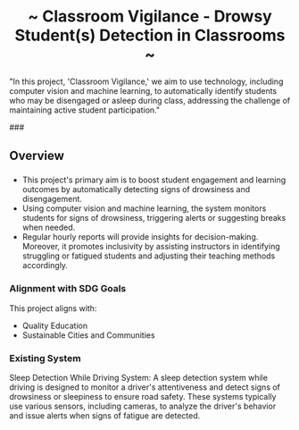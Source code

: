 <h1 align="center">~ Classroom Vigilance - Drowsy Student(s) Detection in Classrooms ~</h1>

###
<p align="left">"In this project, 'Classroom Vigilance,' we aim to use technology, including computer vision and machine learning, to automatically identify students who may be disengaged or asleep during class, addressing the challenge of maintaining active student participation."</p>
###

<h2 align="left">Overview</h2>

###
<p>
  <ul>
    <li>This project's primary aim is to boost student engagement and learning outcomes by automatically detecting signs of drowsiness and disengagement.</li>
    <li>Using computer vision and machine learning, the system monitors students for signs of drowsiness, triggering alerts or suggesting breaks when needed. </li>
    <li>Regular hourly reports will provide insights for decision-making. Moreover, it promotes inclusivity by assisting instructors in identifying struggling or fatigued students and adjusting their teaching methods accordingly. </li>
  </ul>
</p>

<h3 align="left">Alignment with SDG Goals</h3>
<p>
This project aligns with: 
  <ul>
      <li> Quality Education </li>
      <li> Sustainable Cities and Communities </li>
  </ul>
</p>
<h3 align="left">Existing System</h3>
<p>
Sleep Detection While Driving System:
A sleep detection system while driving is designed to monitor a driver's attentiveness and detect signs of drowsiness or sleepiness to ensure road safety. These systems typically use various sensors, including cameras, to analyze the driver's behavior and issue alerts when signs of fatigue are detected.
</p>


###

